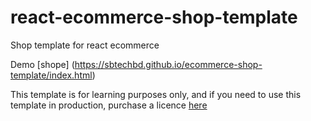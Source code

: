 # react-ecommerce-shop-template
Shop template for react ecommerce 

Demo [shope] (https://sbtechbd.github.io/ecommerce-shop-template/index.html)

This template is for learning purposes only, and if you need to use this template in production, purchase a licence [here](https://themeforest.net/item/tmart-minimal-ecommerce-html5-template/21036596)
